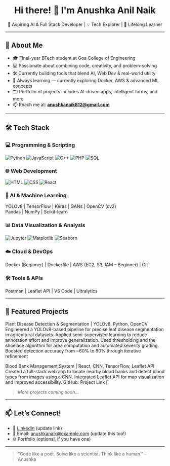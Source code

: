 <h1 align="center">Hi there! 👋 I'm Anushka Anil Naik</h1>
<p align="center">
  🚀 Aspiring AI & Full Stack Developer | 💡 Tech Explorer | 🧠 Lifelong Learner
</p>

---

## 🧭 About Me

- 🎓 Final-year BTech student at Goa College of Engineering
- 💻 Passionate about combining code, creativity, and problem-solving
- 🛠 Currently building tools that blend AI, Web Dev & real-world utility
- 🌱 Always learning — currently exploring Docker, AWS & advanced ML concepts
- 🗂️ Portfolio of projects includes AI-driven apps, intelligent forms, and more
- 📫 Reach me at: **anushkanaik812@gmail.com** 

---

## 🛠️ Tech Stack

### 💻 Programming & Scripting
![Python](https://img.shields.io/badge/-Python-3776AB?style=flat&logo=python&logoColor=white)
![JavaScript](https://img.shields.io/badge/-JavaScript-F7DF1E?style=flat&logo=javascript&logoColor=black)
![C++](https://img.shields.io/badge/-C++-00599C?style=flat&logo=cplusplus&logoColor=white)
![PHP](https://img.shields.io/badge/-PHP-777BB4?style=flat&logo=php&logoColor=white)
![SQL](https://img.shields.io/badge/-SQL-4479A1?style=flat&logo=mysql&logoColor=white)

### 🌐 Web Development
![HTML](https://img.shields.io/badge/-HTML5-E34F26?style=flat&logo=html5&logoColor=white)
![CSS](https://img.shields.io/badge/-CSS3-1572B6?style=flat&logo=css3&logoColor=white)
![React](https://img.shields.io/badge/-React-61DAFB?style=flat&logo=react&logoColor=black)

### 🧠 AI & Machine Learning
YOLOv8 | TensorFlow | Keras | GANs | OpenCV (cv2)  
Pandas | NumPy | Scikit-learn

### 📊 Data Visualization & Analysis
![Jupyter](https://img.shields.io/badge/-Jupyter-F37626?style=flat&logo=jupyter&logoColor=white)
![Matplotlib](https://img.shields.io/badge/-Matplotlib-11557C?style=flat)
![Seaborn](https://img.shields.io/badge/-Seaborn-69B3E7?style=flat)

### ☁️ Cloud & DevOps
Docker (Beginner) | Dockerfile | AWS (EC2, S3, IAM – Beginner) | Git

### 🛠️ Tools & APIs
Postman | Leaflet API | VS Code | Ultralytics

---

## 📂 Featured Projects

Plant Disease Detection & Segmentation | YOLOv8, Python, OpenCV 
Engineered a YOLOv8-based pipeline for precise leaf disease segmentation in agricultural datasets. Applied semi-supervised learning to reduce 
annotation effort and improve generalization. Used thresholding and the shoelace algorithm for area computation and automated severity grading. 
Boosted detection accuracy from ~60% to 80% through iterative refinement 

Blood Bank Management System | React, CNN, TensorFlow, Leaflet API 
Created a full-stack web app to locate nearby blood banks and detect blood types from images using a CNN. Integrated Leaflet API for map 
visualization and improved accessibility. GitHub: Project Link [


> *More projects coming soon…*

---



## 📫 Let’s Connect!

- 💼 [LinkedIn](https://linkedin.com/in/anushka-naik) (update link)
- 💌 Email: anushkanaik@example.com (update this too!)
- 🌐 Portfolio (optional, if you have one)

---

> “Code like a poet. Solve like a scientist. Think like a human.” – Anushka
